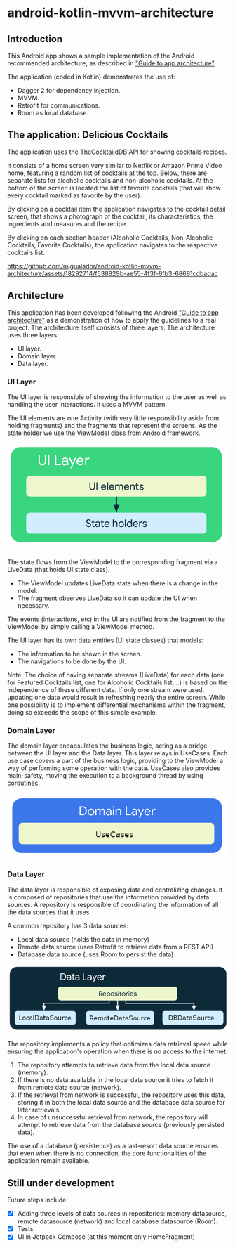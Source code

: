 # android-kotlin-mvvm-architecture

## Introduction
This Android app shows a sample implementation of the Android recommended architecture, as described in ["Guide to app architecture"](https://developer.android.com/topic/architecture)

The application (coded in Kotlin) demonstrates the use of:
- Dagger 2 for dependency injection.
- MVVM.
- Retrofit for communications.
- Room as local database.


## The application: Delicious Cocktails
The application uses the [TheCocktaildDB](https://www.thecocktaildb.com/) API for showing cocktails recipes.

It consists of a home screen very similar to Netflix or Amazon Prime Video home, featuring a random list of cocktails at the top. Below, there are separate lists for alcoholic cocktails and non-alcoholic cocktails.
At the bottom of the screen is located the list of favorite cocktails (that will show every cocktail marked as favorite by the user).

By clicking on a cocktail item the application navigates to the cocktail detail screen, that shows a photograph of the cocktail, its characteristics, the ingredients and measures and the recipe.

By clicking on each section header (Alcoholic Cocktails, Non-Alcoholic Cocktails, Favorite Cocktails), the application navigates to the respective cocktails list.


https://github.com/migualador/android-kotlin-mvvm-architecture/assets/18292714/f538829b-ae55-4f3f-8fb3-68681cdbadac




## Architecture
This application has been developed following the Android ["Guide to app architecture"](https://developer.android.com/topic/architecture) as a demonstration of how to apply the guidelines to a real project.
The architecture itself consists of three layers:
The architecture uses three layers:
- UI layer.
- Domain layer.
- Data layer.




### UI Layer
The UI layer is responsible of showing the information to the user as well as handling the user interactions. It uses a MVVM pattern.

The UI elements are one Activity (with very little responsibility aside from holding fragments) and the fragments that represent the screens.
As the state holder we use the ViewModel class from Android framework.

<img src="readme_res/ui_layer.png" alt="UI Layer">

The state flows from the ViewModel to the corresponding fragment via a LiveData (that holds UI state class).
- The ViewModel updates LiveData state when there is a change in the model.
- The fragment observes LiveData so it can update the UI when necessary.

The events (interactions, etc) in the UI are notified from the fragment to the ViewModel by simply calling a ViewModel method.

The UI layer has its own data entities (UI state classes) that models:
- The information to be shown in the screen.
- The navigations to be done by the UI.

Note: The choice of having separate streams (LiveData) for each data (one for Featured Cocktails list, one for Alcoholic Cocktails list,...) is based on the independence of these different data. If only one stream were used, updating one data would result in refreshing nearly the entire screen. While one possibility is to implement differential mechanisms within the fragment, doing so exceeds the scope of this simple example.






### Domain Layer
The domain layer encapsulates the business logic, acting as a bridge between the UI layer and the Data layer.
This layer relays in UseCases. Each use case covers a part of the business logic, providing to the ViewModel a way of performing some operation with the data.
UseCases also provides main-safety, moving the execution to a background thread by using coroutines.

<img src="readme_res/domain_layer.png" alt="Domain Layer">



### Data Layer
The data layer is responsible of exposing data and centralizing changes.
It is composed of repositories that use the information provided by data sources. A repository is responsible of coordinating the information of all the data sources that it uses.

A common repository has 3 data sources:
- Local data source (holds the data in memory)
- Remote data source (uses Retrofit to retrieve data from a REST API)
- Database data source (uses Room to persist the data)

<img src="readme_res/data_layer.png" alt="Data Layer">
 
The repository implements a policy that optimizes data retrieval speed while ensuring the application's operation when there is no access to the internet.
1. The repository attempts to retrieve data from the local data source (memory).
2. If there is no data available in the local data source it tries to fetch it from remote data source (network).
3. If the retrieval from network is successful, the repository uses this data, storing it in both the local data source and the database data source for later retrievals.
4. In case of unsuccessful retrieval from network, the repository will attempt to retrieve data from the database source (previously persisted data).

The use of a database (persistence) as a last-resort data source ensures that even when there is no connection, the core functionalities of the application remain available.




## Still under development
Future steps include:
- [X] Adding three levels of data sources in repositories: memory datasource, remote datasource (network) and local database datasource (Room).
- [X] Tests.
- [X] UI in Jetpack Compose (at this moment only HomeFragment)
